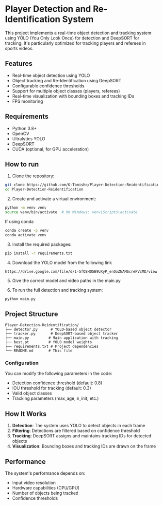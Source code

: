 # Player Detection and Re-Identification System

This project implements a real-time object detection and tracking system using YOLO (You Only Look Once) for detection and DeepSORT for tracking. It's particularly optimized for tracking players and referees in sports videos.

## Features

- Real-time object detection using YOLO
- Object tracking and Re-Identification using DeepSORT
- Configurable confidence thresholds
- Support for multiple object classes (players, referees)
- Real-time visualization with bounding boxes and tracking IDs
- FPS monitoring

## Requirements

- Python 3.8+
- OpenCV
- Ultralytics YOLO
- DeepSORT
- CUDA (optional, for GPU acceleration)

## How to run

1. Clone the repository:
```bash
git clone https://github.com/K-Tanishq/Player-Detection-Reidentification.git
cd Player-Detection-Reidentification
```

2. Create and activate a virtual environment:
```bash
python -m venv venv
source venv/bin/activate  # On Windows: venv\Scripts\activate
```
If using conda
```bash
conda create -p venv
conda activate venv
```

3. Install the required packages:
```bash
pip install -r requirements.txt
```
4. Download the YOLO model from the following link
```
https://drive.google.com/file/d/1-5fOSHOSB9UXyP_enOoZNAMScrePVcMD/view
```

5. Give the correct model and video paths in the main.py

6. To run the full detection and tracking system:
```bash
python main.py
```

## Project Structure

```
Player-Detection-Reidentification/
├── detector.py      # YOLO-based object detector
├── tracker.py       # DeepSORT-based object tracker
├── main.py         # Main application with tracking
├── best.pt         # YOLO model weights
├── requirements.txt # Project dependencies
└── README.md       # This file
```

### Configuration

You can modify the following parameters in the code:

- Detection confidence threshold (default: 0.8)
- IOU threshold for tracking (default: 0.3)
- Valid object classes
- Tracking parameters (max_age, n_init, etc.)

## How It Works

1. **Detection**: The system uses YOLO to detect objects in each frame
2. **Filtering**: Detections are filtered based on confidence threshold
3. **Tracking**: DeepSORT assigns and maintains tracking IDs for detected objects
4. **Visualization**: Bounding boxes and tracking IDs are drawn on the frame

## Performance

The system's performance depends on:
- Input video resolution
- Hardware capabilities (CPU/GPU)
- Number of objects being tracked
- Confidence thresholds
